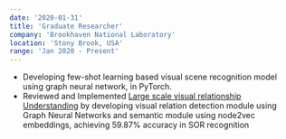 ```yaml
---
date: '2020-01-31'
title: 'Graduate Researcher'
company: 'Brookhaven National Laboratory'
location: 'Stony Brook, USA'
range: 'Jan 2020 - Present'
---
```


- Developing few-shot learning based visual scene recognition model using graph neural network, in PyTorch.
- Reviewed and Implemented [Large scale visual relationship Understanding](https://arxiv.org/pdf/1804.10660.pdf) by developing visual relation detection module using Graph Neural Networks and semantic module using node2vec embeddings, achieving 59.87% accuracy in SOR recognition 
